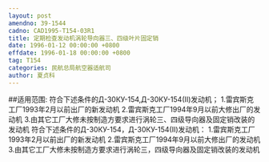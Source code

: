 ```yaml
---
layout: post
amendno: 39-1544
cadno: CAD1995-T154-03R1
title: 定期检查发动机涡轮导向器三、四级叶片固定销
date: 1996-01-12 00:00:00 +0800
effdate: 1996-01-18 00:00:00 +0800
tag: T154
categories: 民航总局航空器适航司
author: 夏贞科
---
```


##适用范围:
符合下述条件的Д-30КУ-154,Д-30КУ-154(Ⅱ)发动机；
1.雷宾斯克工厂1993年2月以前出厂的新发动机
2.雷宾斯克工厂1994年9月以前大修出厂的发动机
3.由其它工厂大修未按制造方要求进行涡轮三、四级导向器及固定销改装的发动机 符合下述条件的Д-30КУ-154，Д-30КУ-154(Ⅱ)发动机：
1.雷宾斯克工厂1993年2月以前出厂的新发动机
2.雷宾斯克工厂1994年9月以前大修出厂的发动机
3.由其它工厂大修未按制造方要求进行涡轮三，四级导向器及固定销改装的发动机

